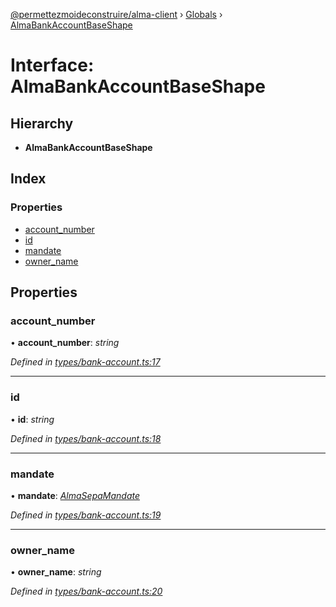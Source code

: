 [@permettezmoideconstruire/alma-client](../README.md) › [Globals](../globals.md) › [AlmaBankAccountBaseShape](almabankaccountbaseshape.md)

# Interface: AlmaBankAccountBaseShape

## Hierarchy

* **AlmaBankAccountBaseShape**

## Index

### Properties

* [account_number](almabankaccountbaseshape.md#account_number)
* [id](almabankaccountbaseshape.md#id)
* [mandate](almabankaccountbaseshape.md#mandate)
* [owner_name](almabankaccountbaseshape.md#owner_name)

## Properties

###  account_number

• **account_number**: *string*

*Defined in [types/bank-account.ts:17](https://github.com/permettez-moi-de-construire/alma-client/blob/299dafb/src/types/bank-account.ts#L17)*

___

###  id

• **id**: *string*

*Defined in [types/bank-account.ts:18](https://github.com/permettez-moi-de-construire/alma-client/blob/299dafb/src/types/bank-account.ts#L18)*

___

###  mandate

• **mandate**: *[AlmaSepaMandate](../globals.md#almasepamandate)*

*Defined in [types/bank-account.ts:19](https://github.com/permettez-moi-de-construire/alma-client/blob/299dafb/src/types/bank-account.ts#L19)*

___

###  owner_name

• **owner_name**: *string*

*Defined in [types/bank-account.ts:20](https://github.com/permettez-moi-de-construire/alma-client/blob/299dafb/src/types/bank-account.ts#L20)*
